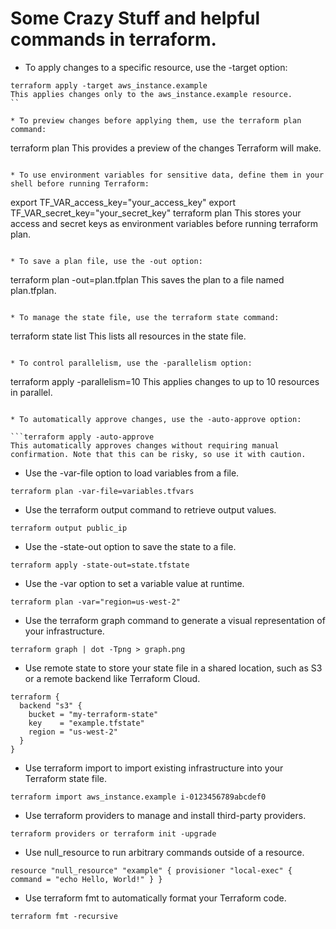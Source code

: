 # Some Crazy Stuff and helpful commands in terraform.

* To apply changes to a specific resource, use the -target option:

```
terraform apply -target aws_instance.example
This applies changes only to the aws_instance.example resource.
``

* To preview changes before applying them, use the terraform plan command:

```
terraform plan
This provides a preview of the changes Terraform will make.
```

* To use environment variables for sensitive data, define them in your shell before running Terraform:

```
export TF_VAR_access_key="your_access_key"
export TF_VAR_secret_key="your_secret_key"
terraform plan
This stores your access and secret keys as environment variables before running terraform plan.
```

* To save a plan file, use the -out option:

```
terraform plan -out=plan.tfplan
This saves the plan to a file named plan.tfplan.
```

* To manage the state file, use the terraform state command:

```
terraform state list
This lists all resources in the state file.
```

* To control parallelism, use the -parallelism option:

```
terraform apply -parallelism=10
This applies changes to up to 10 resources in parallel.
```

* To automatically approve changes, use the -auto-approve option:

```terraform apply -auto-approve
This automatically approves changes without requiring manual confirmation. Note that this can be risky, so use it with caution.
```

* Use the -var-file option to load variables from a file.

```
terraform plan -var-file=variables.tfvars
```

* Use the terraform output command to retrieve output values.

```
terraform output public_ip
```

* Use the -state-out option to save the state to a file.

```
terraform apply -state-out=state.tfstate
```

* Use the -var option to set a variable value at runtime.

```
terraform plan -var="region=us-west-2"
```

* Use the terraform graph command to generate a visual representation of your infrastructure.

```
terraform graph | dot -Tpng > graph.png
```

* Use remote state to store your state file in a shared location, such as S3 or a remote backend like Terraform Cloud.

```
terraform {
  backend "s3" {
    bucket = "my-terraform-state"
    key    = "example.tfstate"
    region = "us-west-2"
  }
}
```

* Use terraform import to import existing infrastructure into your Terraform state file.

```
terraform import aws_instance.example i-0123456789abcdef0
```

* Use terraform providers to manage and install third-party providers.

```
terraform providers or terraform init -upgrade
```

* Use null_resource to run arbitrary commands outside of a resource.

```
resource "null_resource" "example" { provisioner "local-exec" { command = "echo Hello, World!" } }
```

* Use terraform fmt to automatically format your Terraform code.

```
terraform fmt -recursive
```

